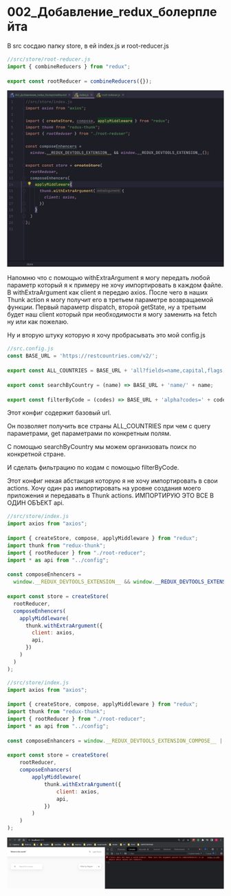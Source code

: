 # 002_Добавление_redux_болерплейта

В src сосдаю папку store, в ей index.js и root-reducer.js

```js
//src/store/root-reducer.js
import { combineReducers } from "redux";

export const rootReducer = combineReducers({});

```

![](img/001.jpg)

Напомню что с помощью withExtraArgument я могу передать любой параметр который я к примеру не хочу импортировать в каждом файле. В withExtraArgument как client я передаю axios.  После чего в наших Thunk action я могу получит его в третьем параметре возвращаемой функции. Первый параметр dispatch, второй getState, ну а третьим будет наш client который при необходимости я могу заменить на fetch ну или как пожелаю.

Ну и вторую штуку которую я хочу пробрасывать это мой config.js 

```js
//src.config.js
const BASE_URL = 'https://restcountries.com/v2/';

export const ALL_COUNTRIES = BASE_URL + 'all?fields=name,capital,flags,population,region';

export const searchByCountry = (name) => BASE_URL + 'name/' + name;

export const filterByCode = (codes) => BASE_URL + 'alpha?codes=' + codes.join(',');

```

Этот конфиг содержит базовый url.

Он позволяет получить все страны ALL_COUNTRIES при чем с query параметрами, get параметрами по конкретным полям. 

C помощью searchByCountry мы можем организовать поиск по конкретной стране.

И сделать фильтрацию по кодам с помощью filterByCode. 

Этот конфиг некая абстакция которую я не хочу импортировать в свои actions. Хочу один раз импортировать на уровне создания моего приложения и передавать в Thunk actions. ИМПОРТИРУЮ ЭТО ВСЕ В ОДИН ОБЪЕКТ api.

```js
//src/store/index.js
import axios from "axios";

import { createStore, compose, applyMiddleware } from "redux";
import thunk from "redux-thunk";
import { rootReducer } from "./root-reducer";
import * as api from "../config";

const composeEnhencers =
  window.__REDUX_DEVTOOLS_EXTENSION__ && window.__REDUX_DEVTOOLS_EXTENSION__();

export const store = createStore(
  rootReducer,
  composeEnhencers(
    applyMiddleware(
      thunk.withExtraArgument({
        client: axios,
        api,
      })
    )
  )
);

```

```js
//src/store/index.js
import axios from "axios";

import { createStore, compose, applyMiddleware } from "redux";
import thunk from "redux-thunk";
import { rootReducer } from "./root-reducer";
import * as api from "../config";

const composeEnhancers = window.__REDUX_DEVTOOLS_EXTENSION_COMPOSE__ || compose;

export const store = createStore(
    rootReducer,
    composeEnhancers(
        applyMiddleware(
            thunk.withExtraArgument({
                client: axios,
                api,
            })
        )
    )
);

```

![](img/002.jpg)



